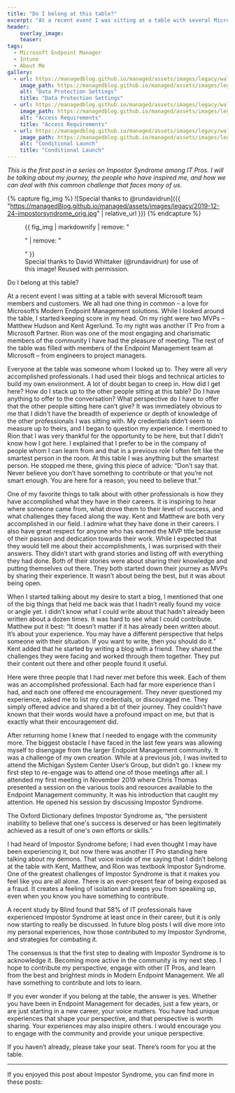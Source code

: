 ```yaml
---
title: "Do I belong at this table?"
excerpt: "At a recent event I was sitting at a table with several Microsoft team members and customers. We all had one thing in common – a love for Microsoft’s Modern Endpoint Management solutions."
header:
    overlay_image:
    teaser:
tags:
  - Microsoft Endpoint Manager
  - Intune
  - About Me
gallery:
  - url: https://managedblog.github.io/managed/assets/images/legacy/walkthrough/13-data-protection_orig.png
    image_path: https://managedblog.github.io/managed/assets/images/legacy/walkthrough/13-data-protection_th.png
    alt: "Data Protection Settings"
    title: "Data Protection Settings"
  - url: https://managedblog.github.io/managed/assets/images/legacy/walkthrough/14-access-reqs_orig.png
    image_path: https://managedblog.github.io/managed/assets/images/legacy/walkthrough/14-access-reqs_th.png
    alt: "Access Requirements"
    title: "Access Requirements"
  - url: https://managedblog.github.io/managed/assets/images/legacy/walkthrough/15-conditional-launch.png
    image_path: https://managedblog.github.io/managed/assets/images/legacy/walkthrough/15-conditional-th.png
    alt: "Conditional Launch"
    title: "Conditional Launch"
---
```


_This is the first post in a series on Impostor Syndrome among IT Pros. I will be talking about my journey, the people who have inspired me, and how we can deal with this common challenge that faces many of us._

{% capture fig_img %}
![Special thanks to @rundavidrun]({{ "https://managedBlog.github.io/managed/assets/images/legacy/2019-12-24-impostorsyndrome_orig.jpg" | relative_url }})
{% endcapture %}

<figure>
  {{ fig_img | markdownify | remove: "<p>" | remove: "</p>" }}
  <figcaption>Special thanks to David Whittaker (@rundavidrun) for use of this image! Reused with permission.</figcaption>
</figure>

​​Do I belong at this table?
 
At a recent event I was sitting at a table with several Microsoft team members and customers. We all had one thing in common – a love for Microsoft’s Modern Endpoint Management solutions. While I looked around the table, I started keeping score in my head. On my right were two MVPs – Matthew Hudson and Kent Agerlund. To my right was another IT Pro from a Microsoft Partner. Rion was one of the most engaging and charismatic members of the community I have had the pleasure of meeting. The rest of the table was filled with members of the Endpoint Management team at Microsoft – from engineers to project managers.
 
Everyone at the table was someone whom I looked up to. They were all very accomplished professionals. I had used their blogs and technical articles to build my own environment. A lot of doubt began to creep in. How did I get here? How do I stack up to the other people sitting at this table? Do I have anything to offer to the conversation? What perspective do I have to offer that the other people sitting here can’t give? It was immediately obvious to me that I didn’t have the breadth of experience or depth of knowledge of the other professionals I was sitting with. My credentials didn’t seem to measure up to theirs, and I began to question my experience.
I mentioned to Rion that I was very thankful for the opportunity to be here, but that I didn’t know how I got here. I explained that I prefer to be in the company of people whom I can learn from and that in a previous role I often felt like the smartest person in the room. At this table I was anything but the smartest person. He stopped me there, giving this piece of advice: “Don’t say that. Never believe you don’t have something to contribute or that you’re not smart enough. You are here for a reason; you need to believe that.”
 
One of my favorite things to talk about with other professionals is how they have accomplished what they have in their careers. It is inspiring to hear where someone came from, what drove them to their level of success, and what challenges they faced along the way. Kent and Matthew are both very accomplished in our field. I admire what they have done in their careers. I also have great respect for anyone who has earned the MVP title because of their passion and dedication towards their work. While I expected that they would tell me about their accomplishments, I was surprised with their answers. They didn’t start with grand stories and listing off with everything they had done. Both of their stories were about sharing their knowledge and putting themselves out there. They both started down their journey as MVPs by sharing their experience. It wasn’t about being the best, but it was about being open.
 
When I started talking about my desire to start a blog, I mentioned that one of the big things that held me back was that I hadn’t really found my voice or angle yet. I didn’t know what I could write about that hadn’t already been written about a dozen times. It was hard to see what I could contribute. Matthew put it best: “It doesn’t matter if it has already been written about. It’s about your experience. You may have a different perspective that helps someone with their situation. If you want to write, then you should do it.” Kent added that he started by writing a blog with a friend. They shared the challenges they were facing and worked through them together. They put their content out there and other people found it useful.
 
Here were three people that I had never met before this week. Each of them was an accomplished professional. Each had far more experience than I had, and each one offered me encouragement. They never questioned my experience, asked me to list my credentials, or discouraged me. They simply offered advice and shared a bit of their journey. They couldn’t have known that their words would have a profound impact on me, but that is exactly what their encouragement did.

​After returning home I knew that I needed to engage with the community more. The biggest obstacle I have faced in the last few years was allowing myself to disengage from the larger Endpoint Management community. It was a challenge of my own creation. While at a previous job, I was invited to attend the Michigan System Center User’s Group, but didn’t go. I knew my first step to re-engage was to attend one of those meetings after all. I attended my first meeting in November 2019 where Chris Thomas presented a session on the various tools and resources available to the Endpoint Management community. It was his introduction that caught my attention. He opened his session by discussing Impostor Syndrome.
 
The Oxford Dictionary defines Impostor Syndrome as, “the persistent inability to believe that one's success is deserved or has been legitimately achieved as a result of one's own efforts or skills.”
 
I had heard of Impostor Syndrome before; I had even thought I may have been experiencing it, but now there was another IT Pro standing here talking about my demons. That voice inside of me saying that I didn’t belong at the table with Kent, Matthew, and Rion was textbook Impostor Syndrome. One of the greatest challenges of Impostor Syndrome is that it makes you feel like you are all alone. There is an ever-present fear of being exposed as a fraud. It creates a feeling of isolation and keeps you from speaking up, even when you know you have something to contribute.
 
A recent study by Blind found that 58% of IT professionals have experienced Impostor Syndrome at least once in their career, but it is only now starting to really be discussed. In future blog posts I will dive more into my personal experiences, how those contributed to my Impostor Syndrome, and strategies for combating it.
 
The consensus is that the first step to dealing with Impostor Syndrome is to acknowledge it. Becoming more active in the community is my next step. I hope to contribute my perspective, engage with other IT Pros, and learn from the best and brightest minds in Modern Endpoint Management. We all have something to contribute and lots to learn.
 
If you ever wonder if you belong at the table, the answer is yes. Whether you have been in Endpoint Management for decades, just a few years, or are just starting in a new career, your voice matters. You have had unique experiences that shape your perspective, and that perspective is worth sharing. Your experiences may also inspire others. I would encourage you to engage with the community and provide your unique perspective.
 
If you haven’t already, please take your seat. There’s room for you at the table.

___

If you enjoyed this post about Impostor Syndrome, you can find more in these posts: